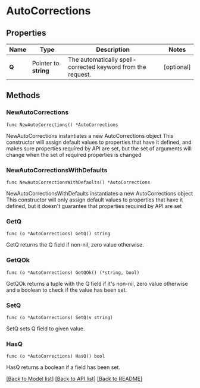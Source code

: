 # AutoCorrections

## Properties

Name | Type | Description | Notes
------------ | ------------- | ------------- | -------------
**Q** | Pointer to **string** | The automatically spell-corrected keyword from the request. | [optional] 

## Methods

### NewAutoCorrections

`func NewAutoCorrections() *AutoCorrections`

NewAutoCorrections instantiates a new AutoCorrections object
This constructor will assign default values to properties that have it defined,
and makes sure properties required by API are set, but the set of arguments
will change when the set of required properties is changed

### NewAutoCorrectionsWithDefaults

`func NewAutoCorrectionsWithDefaults() *AutoCorrections`

NewAutoCorrectionsWithDefaults instantiates a new AutoCorrections object
This constructor will only assign default values to properties that have it defined,
but it doesn't guarantee that properties required by API are set

### GetQ

`func (o *AutoCorrections) GetQ() string`

GetQ returns the Q field if non-nil, zero value otherwise.

### GetQOk

`func (o *AutoCorrections) GetQOk() (*string, bool)`

GetQOk returns a tuple with the Q field if it's non-nil, zero value otherwise
and a boolean to check if the value has been set.

### SetQ

`func (o *AutoCorrections) SetQ(v string)`

SetQ sets Q field to given value.

### HasQ

`func (o *AutoCorrections) HasQ() bool`

HasQ returns a boolean if a field has been set.


[[Back to Model list]](../README.md#documentation-for-models) [[Back to API list]](../README.md#documentation-for-api-endpoints) [[Back to README]](../README.md)


